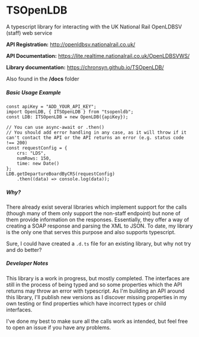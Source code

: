 # TSOpenLDB
 A typescript library for interacting with the UK National Rail OpenLDBSV (staff) web service

**API Registration:** http://openldbsv.nationalrail.co.uk/

**API Documentation:** https://lite.realtime.nationalrail.co.uk/OpenLDBSVWS/

**Library documentation:** https://chronsyn.github.io/TSOpenLDB/

Also found in the **/docs** folder

##### Basic Usage Example

    const apiKey = "ADD_YOUR_API_KEY";
    import OpenLDB, { ITSOpenLDB } from "tsopenldb";
    const LDB: ITSOpenLDB = new OpenLDB({apiKey});

    // You can use async-await or .then()
    // You should add error handling in any case, as it will throw if it can't contact the API or the API returns an error (e.g. status code !== 200)
    const requestConfig = {
        crs: "LDS",
        numRows: 150,
        time: new Date()
    };
    LDB.getDepartureBoardByCRS(requestConfig)
        .then((data) => console.log(data));
    


##### Why?

There already exist several libraries which implement support for the calls (though many of them only support the non-staff endpoint) but none of them provide information on the responses. Essentially, they offer a way of creating a SOAP response and parsing the XML to JSON. To date, my library is the only one that serves this purpose and also supports typescript.

Sure, I could have created a `.d.ts` file for an existing library, but why not try and do better?

##### Developer Notes

This library is a work in progress, but mostly completed. The interfaces are still in the process of being typed and so some properties which the API returns may throw an error with typescript.  As I'm building an API around this library, I'll publish new versions as I discover missing properties in my own testing or find properties which have incorrect types or child interfaces.

I've done my best to make sure all the calls work as intended, but feel free to open an issue if you have any problems.